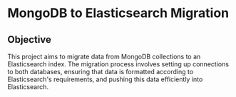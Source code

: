 # MongoDB to Elasticsearch Migration

## Objective
This project aims to migrate data from MongoDB collections to an Elasticsearch index. The migration process involves setting up connections to both databases, ensuring that data is formatted according to Elasticsearch's requirements, and pushing this data efficiently into Elasticsearch.
